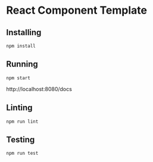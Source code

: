 # React Component Template

## Installing

`npm install`

## Running

`npm start`

http://localhost:8080/docs

## Linting

`npm run lint`

## Testing

`npm run test`

